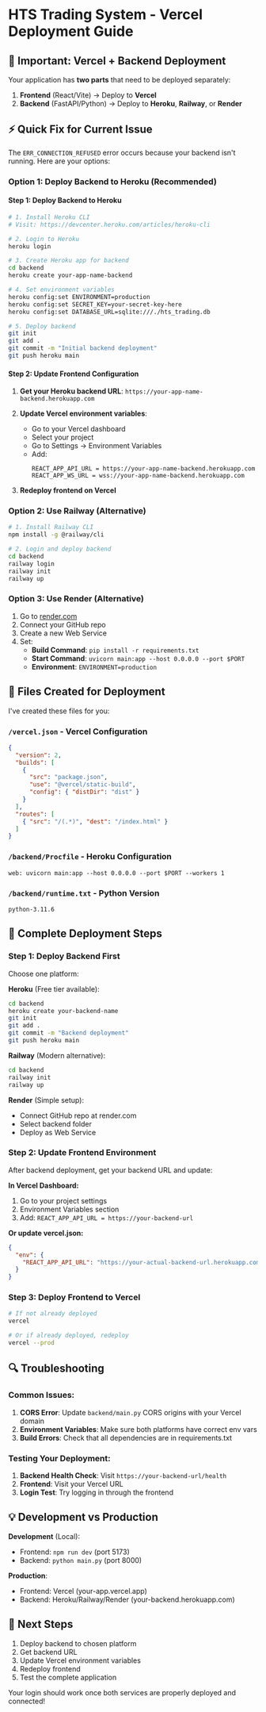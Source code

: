 # HTS Trading System - Vercel Deployment Guide

## 🚨 Important: Vercel + Backend Deployment

Your application has **two parts** that need to be deployed separately:
1. **Frontend** (React/Vite) → Deploy to **Vercel**
2. **Backend** (FastAPI/Python) → Deploy to **Heroku**, **Railway**, or **Render**

## ⚡ Quick Fix for Current Issue

The `ERR_CONNECTION_REFUSED` error occurs because your backend isn't running. Here are your options:

### Option 1: Deploy Backend to Heroku (Recommended)

#### Step 1: Deploy Backend to Heroku

```bash
# 1. Install Heroku CLI
# Visit: https://devcenter.heroku.com/articles/heroku-cli

# 2. Login to Heroku
heroku login

# 3. Create Heroku app for backend
cd backend
heroku create your-app-name-backend

# 4. Set environment variables
heroku config:set ENVIRONMENT=production
heroku config:set SECRET_KEY=your-secret-key-here
heroku config:set DATABASE_URL=sqlite:///./hts_trading.db

# 5. Deploy backend
git init
git add .
git commit -m "Initial backend deployment"
git push heroku main
```

#### Step 2: Update Frontend Configuration

1. **Get your Heroku backend URL**: `https://your-app-name-backend.herokuapp.com`

2. **Update Vercel environment variables**:
   - Go to your Vercel dashboard
   - Select your project
   - Go to Settings → Environment Variables
   - Add:
     ```
     REACT_APP_API_URL = https://your-app-name-backend.herokuapp.com
     REACT_APP_WS_URL = wss://your-app-name-backend.herokuapp.com
     ```

3. **Redeploy frontend on Vercel**

### Option 2: Use Railway (Alternative)

```bash
# 1. Install Railway CLI
npm install -g @railway/cli

# 2. Login and deploy backend
cd backend
railway login
railway init
railway up
```

### Option 3: Use Render (Alternative)

1. Go to [render.com](https://render.com)
2. Connect your GitHub repo
3. Create a new Web Service
4. Set:
   - **Build Command**: `pip install -r requirements.txt`
   - **Start Command**: `uvicorn main:app --host 0.0.0.0 --port $PORT`
   - **Environment**: `ENVIRONMENT=production`

## 🔧 Files Created for Deployment

I've created these files for you:

### `/vercel.json` - Vercel Configuration
```json
{
  "version": 2,
  "builds": [
    {
      "src": "package.json",
      "use": "@vercel/static-build",
      "config": { "distDir": "dist" }
    }
  ],
  "routes": [
    { "src": "/(.*)", "dest": "/index.html" }
  ]
}
```

### `/backend/Procfile` - Heroku Configuration
```
web: uvicorn main:app --host 0.0.0.0 --port $PORT --workers 1
```

### `/backend/runtime.txt` - Python Version
```
python-3.11.6
```

## 🚀 Complete Deployment Steps

### Step 1: Deploy Backend First

Choose one platform:

**Heroku** (Free tier available):
```bash
cd backend
heroku create your-backend-name
git init
git add .
git commit -m "Backend deployment"
git push heroku main
```

**Railway** (Modern alternative):
```bash
cd backend
railway init
railway up
```

**Render** (Simple setup):
- Connect GitHub repo at render.com
- Select backend folder
- Deploy as Web Service

### Step 2: Update Frontend Environment

After backend deployment, get your backend URL and update:

**In Vercel Dashboard:**
1. Go to your project settings
2. Environment Variables section
3. Add: `REACT_APP_API_URL = https://your-backend-url`

**Or update vercel.json:**
```json
{
  "env": {
    "REACT_APP_API_URL": "https://your-actual-backend-url.herokuapp.com"
  }
}
```

### Step 3: Deploy Frontend to Vercel

```bash
# If not already deployed
vercel

# Or if already deployed, redeploy
vercel --prod
```

## 🔍 Troubleshooting

### Common Issues:

1. **CORS Error**: Update `backend/main.py` CORS origins with your Vercel domain
2. **Environment Variables**: Make sure both platforms have correct env vars
3. **Build Errors**: Check that all dependencies are in requirements.txt

### Testing Your Deployment:

1. **Backend Health Check**: Visit `https://your-backend-url/health`
2. **Frontend**: Visit your Vercel URL
3. **Login Test**: Try logging in through the frontend

## 💡 Development vs Production

**Development** (Local):
- Frontend: `npm run dev` (port 5173)
- Backend: `python main.py` (port 8000)

**Production**:
- Frontend: Vercel (your-app.vercel.app)
- Backend: Heroku/Railway/Render (your-backend.herokuapp.com)

## 📝 Next Steps

1. Deploy backend to chosen platform
2. Get backend URL
3. Update Vercel environment variables
4. Redeploy frontend
5. Test the complete application

Your login should work once both services are properly deployed and connected!